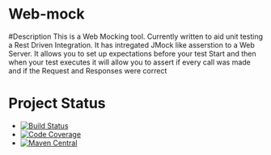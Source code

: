 # Web-mock
#Description
This is a Web Mocking tool. Currently written to aid unit testing a Rest Driven Integration. 
It has intregated JMock like asserstion to a Web Server. It allows you to set up expectations before your test Start 
and then when your test executes it will allow you to assert if every call was made and if the Request and Responses were correct

# Project Status
* [![Build Status](https://app.travis-ci.com/roloreaper/web-mock.svg?branch=master)](https://travis-ci.org/roloreaper/web-mock)
* [![Code Coverage](https://codecov.io/github/roloreaper/web-mock/coverage.svg?branch=master)](https://codecov.io/github/roloreaper/http-mock?branch=master)
* [![Maven Central](https://maven-badges.herokuapp.com/maven-central/com.github.roloreaper.web-mock/web-mock/badge.svg)](https://maven-badges.herokuapp.com/maven-central/com.github.roloreaper.web-mock/web-mock/)
 
